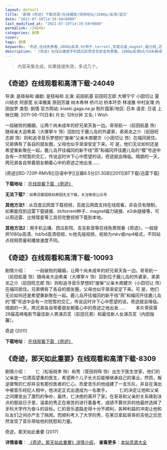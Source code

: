 ```yaml
---
layout: default
title: '剧情《奇迹》下载资源/在线播放/视频地址/1080p/高清/蓝光'
date: "2021-07-10T14:39:58+0800"
last_modified_at: "2021-07-10T14:39:58+0800"
permalink: /24049/
categories: 剧情
cover:
tags: 剧情
keywords: '奇迹,在线免费看,1080p高清,bt种子,torrent,百度云盘,magnet,磁力链,迅雷下载资源'
description: '《奇迹》在线云播放手机西瓜影院吉吉影音免费看，1080p高清bd/hd未删减完整版和tc抢先枪版，mkv/mp4格式，附带bt/torrent种子、magnet/磁力链、百度云盘、网盘资源迅雷下载链接'
---
```


>内容采集生成，如果链接失效，多试几个。


## 《奇迹》在线观看和高清下载-24049

导演: 是枝裕和 编剧: 是枝裕和 主演: 前田航基 前田旺志郎 大塚宁宁 小田切让 夏川结衣 阿部宽 长泽雅美 原田芳雄 树木希林 桥爪功 桥本环奈 林凌雅 中村友理 内田伽罗 类型: 剧情 官方网站: kiseki.gaga.ne.jp 制片国家/地区: 日本 语言: 日语 上映日期: 2011-06-11(日本) 片长: 128分钟 又名: I Wish

一段破败的婚姻，让两个尚未成年的好兄弟天各一边。哥哥航一（前田航基 饰）随母亲大迫希美（大塚寧々 饰）回到位于鹿儿岛的外婆家，弟弟龙之介（前田旺志郎 饰）则和追寻音乐梦想的“废柴”父亲木南健次（小田切让 饰）在福冈居住。兄弟俩有了各自的朋友圈，父母也似乎渐渐安定下来。可 是，他们无论如何还是希望重新聚在一起。鹿儿岛开往福冈的新干线“燕”和福冈开往鹿儿岛的“樱”号途中会有一次短暂的交汇，传说这时许下心中愿望的话，奇迹就会降临。晴朗的一天，两兄弟各自带着朋友朝着心中的奇迹之地出发……


[奇迹][BD-720P-RMVB][日语中字][豆瓣8.5分][1.3GB][2011][BT下载/迅雷下载]

**下载地址**： [在线观看下载 《奇迹》](https://www.btdx8.com/torrent/miracle_2011.html) 


**无法下载?**：`如果迅雷因版权原因无法下载，关注微信公众号 `

**其他方法1**：从百度云网盘下载视频，百度云网盘支持在线观看，非会员有限制，如果能找到迅雷下载链接、bt/torrent种子、magnet磁力链接、e2dk链接等，可以用迅雷、比特彗星等工具将完整视频下载到本地。

**其他方法2**：用手机云播、西瓜影院、吉吉影音等在线免费观看《奇迹》，一般提供1080p高清、hd/bd高清视频、tc抢先版视频，视频为mkv或mp4格式，不同站点视频质量和播放速度不同。


## 《奇迹》在线观看和高清下载-10093

剧情介绍：　　一段破败的婚姻，让两个尚未成年的好兄弟天各一边。哥哥航一（前田航基 饰）随母亲大迫希美（大塚寧々 饰）回到位于鹿儿岛的外婆家，弟弟龙之介（前田旺志郎 饰）则和追寻音乐梦想的“废柴”父亲木南健次（小田切让 饰）在福冈居住。兄弟俩有了各自的朋友圈，父母也似乎渐渐安定下来。可 是，他们无论如何还是希望重新聚在一起。鹿儿岛开往福冈的新干线“燕”和福冈开往鹿儿岛的“樱”号途中会有一次短暂的交汇，传说这时许下心中愿望的话，奇迹就会降临。晴朗的一天，两兄弟各自带着朋友朝着心中的奇迹之地出发…… 　　本片荣获第26届高崎电影节最佳新人男演员奖（前田兄弟）和最佳新人女演员奖（内田伽羅）。


奇迹 (2011)

**下载地址**： [在线观看下载 《奇迹》](https://www.btbtdy.me/btdy/dy8654.html) 


## 《奇迹，那天如此重要》在线观看和高清下载-8309

剧情介绍：　　仁（松坂桃李 饰）和秀（菅田将晖 饰）出生于医生世家，他们的父亲是一位德高望重的医生，希望两个儿子长大后能够继承自己的事业。然而，叛逆桀骜的仁却并没有那份医者的仁心，热爱音乐的他组建了一支乐队，并且在演出中被音乐经纪人相中，他决定正式出道成为一名歌手。 　　仁的决定让他和父亲之间爆发出了激烈的争吵，最终，仁决绝的离开了家。在哥哥和父亲的关系降到冰点的那段日子里，温柔的秀正在艰苦的进行着备考，成绩不算优异的他最终选择了牙科大学作为奋斗的目标。仁的音乐道路走得十分不顺利，各种利益的冲突让他和队友们之间亦产生了隔阂。而顺利考入了大学的秀，在某日拿起哥哥的吉他之后忽然发现了音乐带给他的抚慰和力量。


奇迹，那天如此重要 (2017)

**详情查看**： [《奇迹，那天如此重要》详情介绍](/movie/8309/)， **查看更多**：[本站资源大全](/movie/t/all/)

